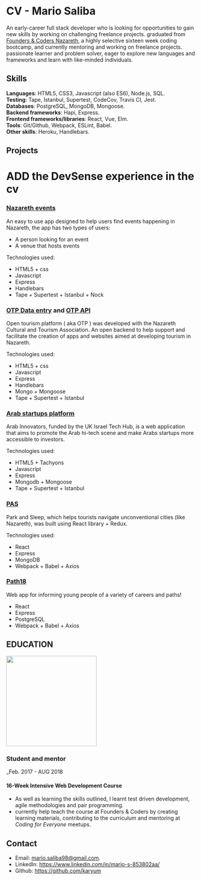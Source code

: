 # CV - Mario Saliba

An early-career full stack developer who is looking for opportunities to gain new skills by working on challenging freelance projects. graduated from [Founders & Coders Nazareth](http://www.foundersandcoders.com/), a highly selective sixteen week coding bootcamp, and currently mentoring and working on freelance projects. passionate learner and problem solver, eager to explore new languages and frameworks and learn with like-minded individuals.

## Skills

**Languages**: HTML5, CSS3, Javascript (also ES6), Node.js, SQL.  
**Testing**: Tape, Istanbul, Supertest, CodeCov, Travis CI, Jest.  
**Databases**: PostgreSQL, MongoDB, Mongoose.  
**Backend frameworks**: Hapi, Express.  
**Frontend frameworks/libraries**: React, Vue, Elm.  
**Tools**: Git/Github, Webpack, ESLint, Babel.  
**Other skills**: Heroku, Handlebars.

## Projects

# ADD the DevSense experience in the cv

### [Nazareth events](https://nazareth-events.herokuapp.com/)

An easy to use app designed to help users find events happening in Nazareth, the app has two types of users:

* A person looking for an event
* A venue that hosts events

Technologies used:

* HTML5 + css
* Javascript
* Express
* Handlebars
* Tape + Supertest + Istanbul + Nock

### [OTP Data entry](https://github.com/foundersandcoders/OTP-Data-Entry) and [OTP API](https://github.com/foundersandcoders/open-tourism-platform)

Open tourism platform ( aka OTP ) was developed with the Nazareth Cultural and Tourism Association. An open backend to help support and facilitate the creation of apps and websites aimed at developing tourism in Nazareth.

Technologies used:

* HTML5 + css
* Javascript
* Express
* Handlebars
* Mongo + Mongoose
* Tape + Supertest + Istanbul

### [Arab startups platform](http://arabinnovators.herokuapp.com/)

Arab Innovators, funded by the UK Israel Tech Hub, is a web application that aims to promote the Arab hi-tech scene and make Arabs startups more accessible to investors.

Technologies used:

* HTML5 + Tachyons
* Javascript
* Express
* Mongodb + Mongoose
* Tape + Supertest + Istanbul


### [PAS](https://xd.adobe.com/view/6572db59-ff24-4c55-9db7-3142e15141e5/)

Park and Sleep, which helps tourists navigate unconventional cities (like Nazareth), was built using React library + Redux.

Technologies used:

* React
* Express
* MongoDB
* Webpack + Babel + Axios

### [Path18](https://path18.herokuapp.com)

Web app for informing young people of a variety of careers and paths!

* React
* Express
* PostgreSQL
* Webpack + Babel + Axios

## EDUCATION

 <img src="https://github.com/skibinska/CV-Ewelina-Skibinska/blob/master/experience/fac.png" width="240">

### Student and mentor

_Feb. 2017 - AUG 2018

#### 16-Week Intensive Web Development Course

* As well as learning the skills outlined, I learnt test driven development, agile methodologies and pair programming.
* currently help teach the course at Founders & Coders by creating learning materials, contributing to the curriculum and mentoring at _Coding for Everyone_ meetups.

## Contact

* Email: mario.saliba98@gmail.com.
* LinkedIn: https://www.linkedin.com/in/mario-s-853802aa/
* Github: https://github.com/karyum
